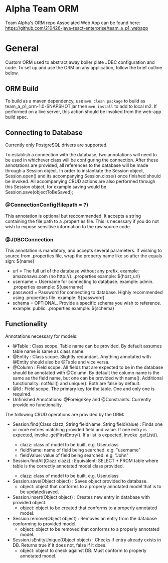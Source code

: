# Alpha Team ORM
Team Alpha's ORM repo
Associated Web App can be found here: https://github.com/210426-java-react-enterprise/team_a_p1_webapp

# General
Custom ORM used to abstract away boiler plate JDBC configuration and code. To set up and use the ORM on any application, follow the brief outline below.

## ORM Build
To build as a maven dependency, use `mvn clean package` to build as team_a_p1_orm-1.0-SNAPSHOT.jar then `mvn install` to add to local m2. If performed on a live server, this action should be invoked from the web-app build spec.

## Connecting to Database
Currently only PostgreSQL drivers are supported.

To establish a connection with the database, two annotations will need to be used in whichever class will be configuring the connection. After these annotations are provided, all references to the database will be made through a Session object. In order to instantiate the Session object, Session.open() and its accompanying Session.close() once finished should be invoked. All accompanying CRUD actions are also performed through this Session object, for example saving would be Session.save(objectToBeSaved);

### @ConnectionConfig(filepath = ?)

This annotation is optional but reccommended. It accepts a string containing the file path to a .properties file. This is necessary if you do not wish to expose sensitive information to the raw source code. 

### @JDBCConnection

This annotation is mandatory, and accepts several parameters. If wishing to source from .properties file, wrap the property name like so after the equals sign: ${name}
 * url = The full url of the database without any prefix. example: amazonaws.com (no http://). .properties example:  ${host_url}
 * username = Username for connecting to database. example: admin. .properties example: ${username}
 * password = Password for connecting to database. Highly recommended using .properties file. example: ${password}
 * schema = OPTIONAL. Provide a specific schema you wish to reference. example: public. .properties example: ${schema}

## Functionality
Annotations necessary for models:
 * @Table : Class scope. Table name can be provided. By default assumes table name is same as class name.
 * @Entity : Class scope. Slightly redundant. Anything annotated with @Entity should also be @Table and vice versa.
 * @Column : Field scope. All fields that are expected to be in the database should be annotated with @Column. By default the column name is the same as the field name, but one can be provided with name(). Additional functionality: notNull() and unique(). Both are false by default.
 * @Id : Field scope. The primary key for the table. One and only one is required.
 * Unfinished Annotations: @ForeignKey and @Constraints. Currently provide no functionality.

The following CRUD operations are provided by the ORM:
 * Session.find(Class<T> clazz, String fieldName, String fieldValue) : Finds one or more entries matching provided field and value. If one entry is expected, invoke .getFirstEntry(). If a list is expected, invoke .getList(). 
   - clazz: class of model to be built. e.g. User.class
   - fieldName: name of field being searched. e.g. "username"
   - fieldValue: value of field being searched. e.g. "John"
 * Session.findAll(Clazz<T> clazz) : Equivalent: SELECT * FROM table where table is the correctly annotated model class provided.
   - clazz: class of model to be built. e.g. User.class
 * Session.save(Object object) : Saves object provided to database.
   - object: object that conforms to a properly annotated model that is to be updated/saved.
 * Session.insert(Object object) : Creates new entry in database with provided object.
   - object: object to be created that conforms to a properly annotated model.
 * Session.remove(Object object) : Removes an entry from the database conforming to provided model.
   - object: object to be removed that conforms to a properly annotated model.
 * Session.isEntityUnique(Object object) : Checks if entry already exists in DB. Returns true if it does not, false if it does.
   - object: object to check against DB. Must conform to properly annotated model.
  
